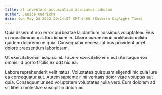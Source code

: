 ```yaml
---
title: at inventore accusantium accusamus laborum
author: Janice Ondricka
date: Sun May 22 2022 20:24:57 GMT-0400 (Eastern Daylight Time)
---
```

Quia deserunt non error qui beatae laudantium possimus voluptatem. Eius et repudiandae qui. Eos id cum in. Libero earum modi architecto soluta quidem doloremque quia. Consequatur necessitatibus provident amet dolore praesentium laboriosam.

 Ut exercitationem adipisci et. Facere exercitationem aut iste itaque eos omnis. Id porro facilis ex odit hic ea.

 Labore reprehenderit velit natus. Voluptates quisquam eligendi hic quia iure ea consequatur aut. Autem sapiente nihil veritatis dolor vitae voluptas aut quia. Consequuntur sed voluptatem voluptates nulla vero. Eum dolorem ad sit libero molestiae suscipit in dolorum.